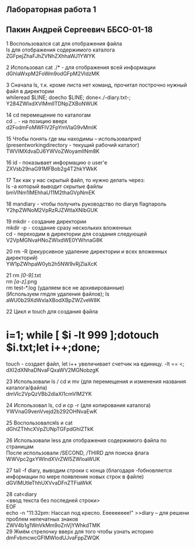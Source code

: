 ## Лабораторная работа 1  
## Пакин Андрей Сергеевич ББСО-01-18  

1 Воспользовался cat для отображения файла  
ls для отображения содержимого каталога  
ZGFpejZhaFJhZVNhZXhhaWJ1YWYK  
 

2 Использовал cat ./* - для отображения всей информации  
dGhlaWxpM2FoWm9odGFpM2VldzMK  
 

3 Сначала ls, т.к. кроме листа нет команд, прочитал построчно нужный файл в директории  
whileread $LINE; doecho $LINE; done<./-diary.txt-;  
Y284ZWlxdXVlMmllTDNpZXBoNWUK  
 

14 cd перемещение по каталогам  
cd .. - на позицию вверх  
d2FodmFoMWFlV2FpYmVlaG9vMmIK  
 

15 Чтобы понять где мы находимы – использовалpwd (presentworkingdirectory - текущий рабочий каталог)  
TWVlMXdvaDJ6YWVoZWoyamllNm8K  
 

16 id - показывает информацию о user'е  
ZXVsb29naG91MFBob2g4T2hkYWkK  
 

17 Так как у нас скрытый файл, то нужно делать через:  
ls -a который выводит скрытые файлы  
bmVlNm1lMEhhaU11M2thaGVpNmEK  
 










18 mandiary - чтобы получить руководство по diaryв flagпароль  
Y2hpZWNoM2VpRzRJZWtlaXNlbGUK  
 

19 mkdir - создание директории  
mkdir -p - создание сразу нескольких вложенных  
cd - переходим в директории для создания следующей  
V2VpMGNvaHNoZWlxdWE0YWhnaG8K  
 





20 rm -R (рекурсивное удаление директории и всех вложенных директорий)  
YW1pZWhpaW0yb2h5NW9vRjZlaXcK  
 

21 rm *[0-9]*.txt  
rm *[a-z]*.png  
rm test-*.log (удаляем все не архивированные)  
(Используем rmдля удаления файлов); ls  
aWU0b29XdWxlaXBodXBpZWZveW8K  
 
 

22 Цикл и touch для создания файла  
# i=1; while [ $i -lt 999 ];dotouch $i.txt;let i++;done;  
touch - создает файл, let i++ увеличивает счетчик на единицу. -lt == <;  
dXI2dXNhaDNvaFQxaWV2MGNobzgK  
 
 

23 Использовали ls / cd и mv (для перемещения и изменения названия каталога/файла)  
dmVlc2VpQzVBb2dlaXI1cmVlM2YK  
 


24 Использовал ls, cd и cp -r (для копирования каталога)  
YWVnaG9venVvejd2b292OHNvaEwK  
   

25 Воспользовалсяls и cat  
dGhlZThhcXVpZUNpTGFpdGhlZTkK  
 

26 Использовали less для отображения содержимого файла по страницам  
После использовали /SECOND, /THIRD для поиска флага  
WWVpc2gxYWlndXVrZWl5ZWloaWUK  
 

27 tail -f diary, выводим строки с конца (благодаря -fобновляется информации по мере появления новых строк в файле)  
dGVlMUtleThhUXVvaDFnZTFiaWkK  
 
 
28 cat<<EOF>diary  
<ввод текста без последней строки>  
EOF  
echo -n "11:32pm: Нассал под кресло. Еееееееее!" >>diary – для решени проблем непечатных знаков  
ZWV4b1g1WnVkMm9oZnVjYWhkdTMK    
29 Жмём стрелочку вверх для того чтобы узнать историю    
dmFvbmcwcGFlMWlodUJvaFppZWQK    
 
